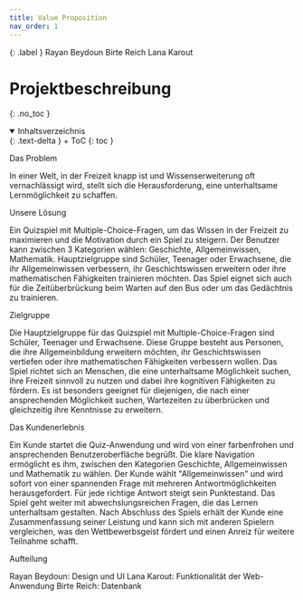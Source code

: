 ```yaml
---
title: Value Proposition
nav_order: 1
---
```


{: .label }
Rayan Beydoun
Birte Reich
Lana Karout

# Projektbeschreibung
{: .no_toc }

<details open markdown="block">
{: .text-delta }
<summary>Inhaltsverzeichnis</summary>
+ ToC
{: toc }
</details>

Das Problem

In einer Welt, in der Freizeit knapp ist und Wissenserweiterung oft vernachlässigt wird, stellt sich die Herausforderung, eine unterhaltsame Lernmöglichkeit zu schaffen.

Unsere Lösung

Ein Quizspiel mit Multiple-Choice-Fragen, um das Wissen in der Freizeit zu maximieren und die Motivation durch ein Spiel zu steigern. Der Benutzer kann zwischen 3 Kategorien wählen: Geschichte, Allgemeinwissen, Mathematik. Hauptzielgruppe sind Schüler, Teenager oder Erwachsene, die ihr Allgemeinwissen verbessern, ihr Geschichtswissen erweitern oder ihre mathematischen Fähigkeiten trainieren möchten. Das Spiel eignet sich auch für die Zeitüberbrückung beim Warten auf den Bus oder um das Gedächtnis zu trainieren.

Zielgruppe

Die Hauptzielgruppe für das Quizspiel mit Multiple-Choice-Fragen sind Schüler, Teenager und Erwachsene. Diese Gruppe besteht aus Personen, die ihre Allgemeinbildung erweitern möchten, ihr Geschichtswissen vertiefen oder ihre mathematischen Fähigkeiten verbessern wollen. Das Spiel richtet sich an Menschen, die eine unterhaltsame Möglichkeit suchen, ihre Freizeit sinnvoll zu nutzen und dabei ihre kognitiven Fähigkeiten zu fördern. Es ist besonders geeignet für diejenigen, die nach einer ansprechenden Möglichkeit suchen, Wartezeiten zu überbrücken und gleichzeitig ihre Kenntnisse zu erweitern.

Das Kundenerlebnis

Ein Kunde startet die Quiz-Anwendung und wird von einer farbenfrohen und ansprechenden Benutzeroberfläche begrüßt. Die klare Navigation ermöglicht es ihm, zwischen den Kategorien Geschichte, Allgemeinwissen und Mathematik zu wählen. Der Kunde wählt "Allgemeinwissen" und wird sofort von einer spannenden Frage mit mehreren Antwortmöglichkeiten herausgefordert. Für jede richtige Antwort steigt sein Punktestand. Das Spiel geht weiter mit abwechslungsreichen Fragen, die das Lernen unterhaltsam gestalten. Nach Abschluss des Spiels erhält der Kunde eine Zusammenfassung seiner Leistung und kann sich mit anderen Spielern vergleichen, was den Wettbewerbsgeist fördert und einen Anreiz für weitere Teilnahme schafft.

Aufteilung

Rayan Beydoun: Design und UI
Lana Karout: Funktionalität der Web-Anwendung
Birte Reich: Datenbank
